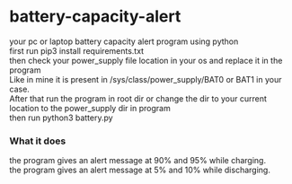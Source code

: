 # battery-capacity-alert
your pc or laptop battery capacity alert program using python<br>
first run pip3 install requirements.txt <br>
then check your power_supply file location in your os and replace it in the program<br>
Like in mine it is present in /sys/class/power_supply/BAT0 or BAT1 in your case.<br>
After that run the program in root dir or change the dir to your current location to the power_supply dir in program<br>
then run python3 battery.py
<h3>What it does</h3>
the program gives an alert message at 90% and 95% while charging.<br>
the program gives an alert message at 5% and 10% while discharging.
